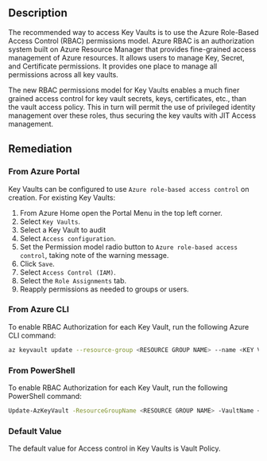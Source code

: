 ## Description

The recommended way to access Key Vaults is to use the Azure Role-Based Access Control (RBAC) permissions model. Azure RBAC is an authorization system built on Azure Resource Manager that provides fine-grained access management of Azure resources. It allows users to manage Key, Secret, and Certificate permissions. It provides one place to manage all permissions across all key vaults.

The new RBAC permissions model for Key Vaults enables a much finer grained access control for key vault secrets, keys, certificates, etc., than the vault access policy. This in turn will permit the use of privileged identity management over these roles, thus securing the key vaults with JIT Access management.

## Remediation

### From Azure Portal

Key Vaults can be configured to use `Azure role-based access control` on creation. For existing Key Vaults:

1. From Azure Home open the Portal Menu in the top left corner.
2. Select `Key Vaults`.
3. Select a Key Vault to audit
4. Select `Access configuration`.
5. Set the Permission model radio button to `Azure role-based access control`, taking note of the warning message.
6. Click `Save`.
7. Select `Access Control (IAM)`.
8. Select the `Role Assignments` tab.
9. Reapply permissions as needed to groups or users.

### From Azure CLI

To enable RBAC Authorization for each Key Vault, run the following Azure CLI command:

```bash
az keyvault update --resource-group <RESOURCE GROUP NAME> --name <KEY VAULT NAME> --enable-rbac-authorization true
```

### From PowerShell

To enable RBAC Authorization for each Key Vault, run the following PowerShell command:

```bash
Update-AzKeyVault -ResourceGroupName <RESOURCE GROUP NAME> -VaultName <KEY VAULT NAME> -EnableRbacAuthorization $True
```

### Default Value

The default value for Access control in Key Vaults is Vault Policy.
